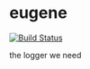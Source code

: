 # eugene

[![Build Status](https://travis-ci.org/mishkovski/eugene.svg?branch=master)](https://travis-ci.org/mishkovski/eugene)

the logger we need


